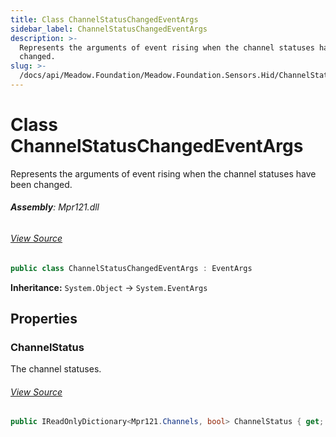 ```yaml
---
title: Class ChannelStatusChangedEventArgs
sidebar_label: ChannelStatusChangedEventArgs
description: >-
  Represents the arguments of event rising when the channel statuses have been
  changed.
slug: >-
  /docs/api/Meadow.Foundation/Meadow.Foundation.Sensors.Hid/ChannelStatusChangedEventArgs
---
```

# Class ChannelStatusChangedEventArgs
Represents the arguments of event rising when the channel statuses have been changed.

###### **Assembly**: Mpr121.dll
###### [View Source](https://github.com/WildernessLabs/Meadow.Foundation.git/blob/develop/Source/Meadow.Foundation.Peripherals/Sensors.Hid.Mpr121/Driver/Mpr121.cs#L221)
```csharp title="Declaration"
public class ChannelStatusChangedEventArgs : EventArgs
```
**Inheritance:** `System.Object` -> `System.EventArgs`

## Properties
### ChannelStatus
The channel statuses.
###### [View Source](https://github.com/WildernessLabs/Meadow.Foundation.git/blob/develop/Source/Meadow.Foundation.Peripherals/Sensors.Hid.Mpr121/Driver/Mpr121.cs#L226)
```csharp title="Declaration"
public IReadOnlyDictionary<Mpr121.Channels, bool> ChannelStatus { get; }
```
